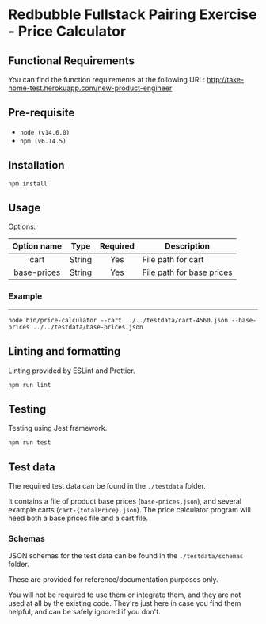 # Redbubble Fullstack Pairing Exercise - Price Calculator

## Functional Requirements

You can find the function requirements at the following URL:
http://take-home-test.herokuapp.com/new-product-engineer

## Pre-requisite

- `node (v14.6.0)`
- `npm (v6.14.5)`

## Installation

```
npm install
```

## Usage

Options:

| Option name | Type   | Required | Description               |
| :---------: | ------ | :------: | ------------------------- |
|    cart     | String |   Yes    | File path for cart        |
| base-prices | String |   Yes    | File path for base prices |

### Example

---

```
node bin/price-calculator --cart ../../testdata/cart-4560.json --base-prices ../../testdata/base-prices.json
```

## Linting and formatting

Linting provided by ESLint and Prettier.

```
npm run lint
```

## Testing

Testing using Jest framework.

```
npm run test
```

## Test data

The required test data can be found in the `./testdata` folder.

It contains a file of product base prices (`base-prices.json`), and several
example carts (`cart-{totalPrice}.json`). The price calculator program will need
both a base prices file and a cart file.

### Schemas

JSON schemas for the test data can be found in the `./testdata/schemas` folder.

These are provided for reference/documentation purposes only.

You will not be required to use them or integrate them, and they are not used at
all by the existing code. They're just here in case you find them helpful, and
can be safely ignored if you don't.
